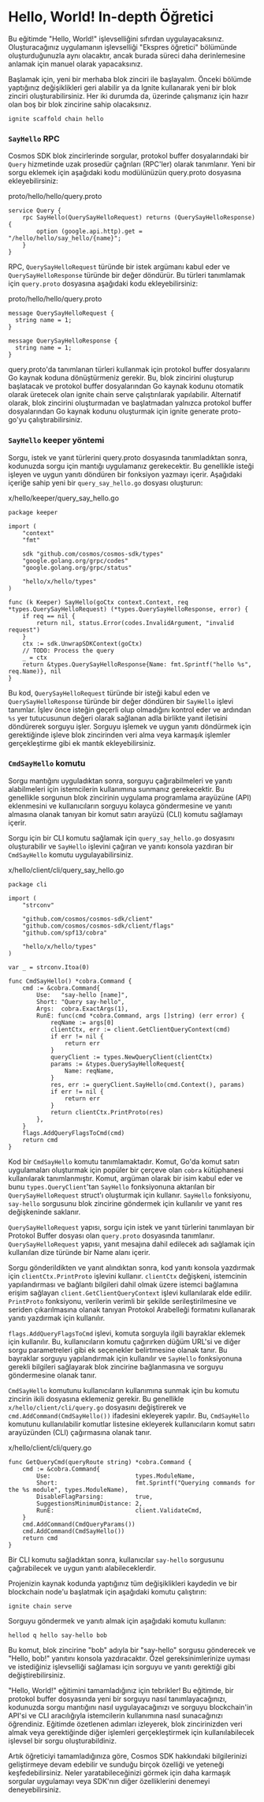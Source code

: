 # Hello, World! In-depth Öğretici

Bu eğitimde "Hello, World!" işlevselliğini sıfırdan uygulayacaksınız. Oluşturacağınız uygulamanın işlevselliği "Ekspres öğretici" bölümünde oluşturduğunuzla aynı olacaktır, ancak burada süreci daha derinlemesine anlamak için manuel olarak yapacaksınız.

Başlamak için, yeni bir merhaba blok zinciri ile başlayalım. Önceki bölümde yaptığınız değişiklikleri geri alabilir ya da Ignite kullanarak yeni bir blok zinciri oluşturabilirsiniz. Her iki durumda da, üzerinde çalışmanız için hazır olan boş bir blok zincirine sahip olacaksınız.

```
ignite scaffold chain hello
```

### `SayHello` RPC <a href="#sayhello-rpc" id="sayhello-rpc"></a>

Cosmos SDK blok zincirlerinde sorgular, protokol buffer dosyalarındaki bir `Query` hizmetinde uzak prosedür çağrıları (RPC'ler) olarak tanımlanır. Yeni bir sorgu eklemek için aşağıdaki kodu modülünüzün query.proto dosyasına ekleyebilirsiniz:

proto/hello/hello/query.proto

```
service Query {
    rpc SayHello(QuerySayHelloRequest) returns (QuerySayHelloResponse) {
        option (google.api.http).get = "/hello/hello/say_hello/{name}";
    }
}
```

RPC, `QuerySayHelloRequest` türünde bir istek argümanı kabul eder ve `QuerySayHelloResponse` türünde bir değer döndürür. Bu türleri tanımlamak için `query.proto` dosyasına aşağıdaki kodu ekleyebilirsiniz:

proto/hello/hello/query.proto

```
message QuerySayHelloRequest {
  string name = 1;
}

message QuerySayHelloResponse {
  string name = 1;
}
```

query.proto'da tanımlanan türleri kullanmak için protokol buffer dosyalarını Go kaynak koduna dönüştürmeniz gerekir. Bu, blok zincirini oluşturup başlatacak ve protokol buffer dosyalarından Go kaynak kodunu otomatik olarak üretecek olan ignite chain serve çalıştırılarak yapılabilir. Alternatif olarak, blok zincirini oluşturmadan ve başlatmadan yalnızca protokol buffer dosyalarından Go kaynak kodunu oluşturmak için ignite generate proto-go'yu çalıştırabilirsiniz.

### `SayHello` keeper yöntemi

Sorgu, istek ve yanıt türlerini query.proto dosyasında tanımladıktan sonra, kodunuzda sorgu için mantığı uygulamanız gerekecektir. Bu genellikle isteği işleyen ve uygun yanıtı döndüren bir fonksiyon yazmayı içerir. Aşağıdaki içeriğe sahip yeni bir `query_say_hello.go` dosyası oluşturun:

x/hello/keeper/query\_say\_hello.go

```
package keeper

import (
    "context"
    "fmt"

    sdk "github.com/cosmos/cosmos-sdk/types"
    "google.golang.org/grpc/codes"
    "google.golang.org/grpc/status"

    "hello/x/hello/types"
)

func (k Keeper) SayHello(goCtx context.Context, req *types.QuerySayHelloRequest) (*types.QuerySayHelloResponse, error) {
    if req == nil {
        return nil, status.Error(codes.InvalidArgument, "invalid request")
    }
    ctx := sdk.UnwrapSDKContext(goCtx)
    // TODO: Process the query
    _ = ctx
    return &types.QuerySayHelloResponse{Name: fmt.Sprintf("hello %s", req.Name)}, nil
}
```

Bu kod, `QuerySayHelloRequest` türünde bir isteği kabul eden ve `QuerySayHelloResponse` türünde bir değer döndüren bir `SayHello` işlevi tanımlar. İşlev önce isteğin geçerli olup olmadığını kontrol eder ve ardından `%s` yer tutucusunun değeri olarak sağlanan adla birlikte yanıt iletisini döndürerek sorguyu işler. Sorguyu işlemek ve uygun yanıtı döndürmek için gerektiğinde işleve blok zincirinden veri alma veya karmaşık işlemler gerçekleştirme gibi ek mantık ekleyebilirsiniz.

### `CmdSayHello` komutu <a href="#cmdsayhello-command" id="cmdsayhello-command"></a>

Sorgu mantığını uyguladıktan sonra, sorguyu çağırabilmeleri ve yanıtı alabilmeleri için istemcilerin kullanımına sunmanız gerekecektir. Bu genellikle sorgunun blok zincirinin uygulama programlama arayüzüne (API) eklenmesini ve kullanıcıların sorguyu kolayca göndermesine ve yanıtı almasına olanak tanıyan bir komut satırı arayüzü (CLI) komutu sağlamayı içerir.

Sorgu için bir CLI komutu sağlamak için `query_say_hello.go` dosyasını oluşturabilir ve `SayHello` işlevini çağıran ve yanıtı konsola yazdıran bir `CmdSayHello` komutu uygulayabilirsiniz.

x/hello/client/cli/query\_say\_hello.go

```
package cli

import (
    "strconv"

    "github.com/cosmos/cosmos-sdk/client"
    "github.com/cosmos/cosmos-sdk/client/flags"
    "github.com/spf13/cobra"

    "hello/x/hello/types"
)

var _ = strconv.Itoa(0)

func CmdSayHello() *cobra.Command {
    cmd := &cobra.Command{
        Use:   "say-hello [name]",
        Short: "Query say-hello",
        Args:  cobra.ExactArgs(1),
        RunE: func(cmd *cobra.Command, args []string) (err error) {
            reqName := args[0]
            clientCtx, err := client.GetClientQueryContext(cmd)
            if err != nil {
                return err
            }
            queryClient := types.NewQueryClient(clientCtx)
            params := &types.QuerySayHelloRequest{
                Name: reqName,
            }
            res, err := queryClient.SayHello(cmd.Context(), params)
            if err != nil {
                return err
            }
            return clientCtx.PrintProto(res)
        },
    }
    flags.AddQueryFlagsToCmd(cmd)
    return cmd
}
```

Kod bir `CmdSayHello` komutu tanımlamaktadır. Komut, Go'da komut satırı uygulamaları oluşturmak için popüler bir çerçeve olan `cobra` kütüphanesi kullanılarak tanımlanmıştır. Komut, argüman olarak bir isim kabul eder ve bunu `types.QueryClient`'tan `SayHello` fonksiyonuna aktarılan bir `QuerySayHelloRequest` struct'ı oluşturmak için kullanır. `SayHello` fonksiyonu, `say-hello` sorgusunu blok zincirine göndermek için kullanılır ve yanıt res değişkeninde saklanır.

`QuerySayHelloRequest` yapısı, sorgu için istek ve yanıt türlerini tanımlayan bir Protokol Buffer dosyası olan `query.proto` dosyasında tanımlanır. `QuerySayHelloRequest` yapısı, yanıt mesajına dahil edilecek adı sağlamak için kullanılan dize türünde bir Name alanı içerir.

Sorgu gönderildikten ve yanıt alındıktan sonra, kod yanıtı konsola yazdırmak için `clientCtx.PrintProto` işlevini kullanır. `clientCtx` değişkeni, istemcinin yapılandırması ve bağlantı bilgileri dahil olmak üzere istemci bağlamına erişim sağlayan `client.GetClientQueryContext` işlevi kullanılarak elde edilir. `PrintProto` fonksiyonu, verilerin verimli bir şekilde serileştirilmesine ve seriden çıkarılmasına olanak tanıyan Protokol Arabelleği formatını kullanarak yanıtı yazdırmak için kullanılır.

`flags.AddQueryFlagsToCmd` işlevi, komuta sorguyla ilgili bayraklar eklemek için kullanılır. Bu, kullanıcıların komutu çağırırken düğüm URL'si ve diğer sorgu parametreleri gibi ek seçenekler belirtmesine olanak tanır. Bu bayraklar sorguyu yapılandırmak için kullanılır ve `SayHello` fonksiyonuna gerekli bilgileri sağlayarak blok zincirine bağlanmasına ve sorguyu göndermesine olanak tanır.

`CmdSayHello` komutunu kullanıcıların kullanımına sunmak için bu komutu zincirin ikili dosyasına eklemeniz gerekir. Bu genellikle `x/hello/client/cli/query.go` dosyasını değiştirerek ve `cmd.AddCommand(CmdSayHello())` ifadesini ekleyerek yapılır. Bu, `CmdSayHello` komutunu kullanılabilir komutlar listesine ekleyerek kullanıcıların komut satırı arayüzünden (CLI) çağırmasına olanak tanır.

x/hello/client/cli/query.go

```
func GetQueryCmd(queryRoute string) *cobra.Command {
    cmd := &cobra.Command{
        Use:                        types.ModuleName,
        Short:                      fmt.Sprintf("Querying commands for the %s module", types.ModuleName),
        DisableFlagParsing:         true,
        SuggestionsMinimumDistance: 2,
        RunE:                       client.ValidateCmd,
    }
    cmd.AddCommand(CmdQueryParams())
    cmd.AddCommand(CmdSayHello())
    return cmd
}
```

Bir CLI komutu sağladıktan sonra, kullanıcılar `say-hello` sorgusunu çağırabilecek ve uygun yanıtı alabileceklerdir.

Projenizin kaynak kodunda yaptığınız tüm değişiklikleri kaydedin ve bir blockchain node'u başlatmak için aşağıdaki komutu çalıştırın:

```
ignite chain serve
```

Sorguyu göndermek ve yanıtı almak için aşağıdaki komutu kullanın:

```
hellod q hello say-hello bob
```

Bu komut, blok zincirine "bob" adıyla bir "say-hello" sorgusu gönderecek ve "Hello, bob!" yanıtını konsola yazdıracaktır. Özel gereksinimlerinize uyması ve istediğiniz işlevselliği sağlaması için sorguyu ve yanıtı gerektiği gibi değiştirebilirsiniz.

"Hello, World!" eğitimini tamamladığınız için tebrikler! Bu eğitimde, bir protokol buffer dosyasında yeni bir sorguyu nasıl tanımlayacağınızı, kodunuzda sorgu mantığını nasıl uygulayacağınızı ve sorguyu blockchain'in API'si ve CLI aracılığıyla istemcilerin kullanımına nasıl sunacağınızı öğrendiniz. Eğitimde özetlenen adımları izleyerek, blok zincirinizden veri almak veya gerektiğinde diğer işlemleri gerçekleştirmek için kullanılabilecek işlevsel bir sorgu oluşturabildiniz.

Artık öğreticiyi tamamladığınıza göre, Cosmos SDK hakkındaki bilgilerinizi geliştirmeye devam edebilir ve sunduğu birçok özelliği ve yeteneği keşfedebilirsiniz. Neler yaratabileceğinizi görmek için daha karmaşık sorgular uygulamayı veya SDK'nın diğer özelliklerini denemeyi deneyebilirsiniz.
